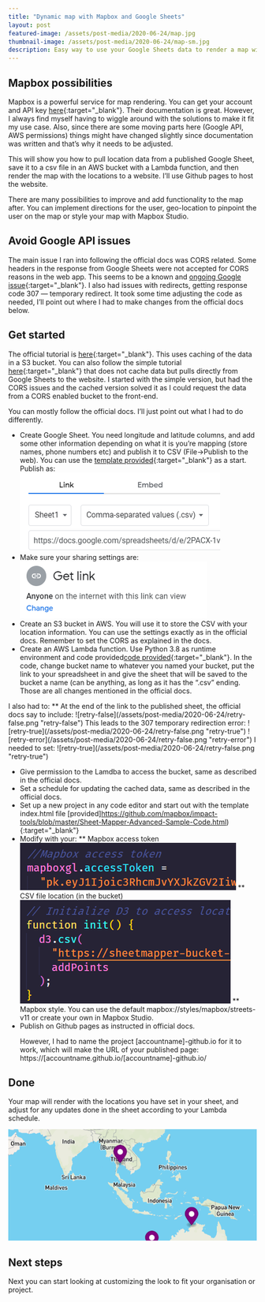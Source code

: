 ```yaml
---
title: "Dynamic map with Mapbox and Google Sheets"
layout: post
featured-image: /assets/post-media/2020-06-24/map.jpg
thumbnail-image: /assets/post-media/2020-06-24/map-sm.jpg
description: Easy way to use your Google Sheets data to render a map with Mapbox, utilizing a Lambda function to cache data.
---
```


## Mapbox possibilities

Mapbox is a powerful service for map rendering. You can get your account and API key [here](https://www.mapbox.com/){:target="\_blank"}. Their documentation is great. However, I always find myself having to wiggle around with the solutions to make it fit my use case. Also, since there are some moving parts here (Google API, AWS permissions) things might have changed slightly since documentation was written and that’s why it needs to be adjusted.

This will show you how to pull location data from a published Google Sheet, save it to a csv file in an AWS bucket with a Lambda function, and then render the map with the locations to a website. I’ll use Github pages to host the website.

There are many possibilities to improve and add functionality to the map after. You can implement directions for the user, geo-location to pinpoint the user on the map or style your map with Mapbox Studio.

## Avoid Google API issues

The main issue I ran into following the official docs was CORS related. Some headers in the response from Google Sheets were not accepted for CORS reasons in the web app. This seems to be a known and [ongoing Google issue](https://issuetracker.google.com/issues/36759302){:target="\_blank"}. I also had issues with redirects, getting response code 307 — temporary redirect. It took some time adjusting the code as needed, I’ll point out where I had to make changes from the official docs below.

## Get started

The official tutorial is [here](https://www.mapbox.com/impact-tools/sheet-mapper-advanced-caching){:target="\_blank"}. This uses caching of the data in a S3 bucket. You can also follow the simple tutorial [here](https://www.mapbox.com/impact-tools/sheet-mapper){:target="\_blank"}
that does not cache data but pulls directly from Google Sheets to the website. I started with the simple version, but had the CORS issues and the cached version solved it as I could request the data from a CORS enabled bucket to the front-end.

You can mostly follow the official docs. I’ll just point out what I had to do differently.

- Create Google Sheet. You need longitude and latitude columns, and add some other information depending on what it is you’re mapping (store names, phone numbers etc) and publish it to CSV (File->Publish to the web). You can use the [template provided](https://docs.google.com/spreadsheets/d/1MiqwGe_7m6B0xFQfaS3GGRO8CmGm5xlXPICDPEeGHyo/edit?usp=drive_web&ouid=111368174749056331625){:target="\_blank"} as a start. Publish as:
  ![publish](/assets/post-media/2020-06-24/publish.png "publish")
- Make sure your sharing settings are:
  ![share](/assets/post-media/2020-06-24/share.png "share")
- Create an S3 bucket in AWS. You will use it to store the CSV with your location information. You can use the settings exactly as in the official docs. Remember to set the CORS as explained in the docs.
- Create an AWS Lambda function. Use Python 3.8 as runtime environment and code provided[code provided](https://github.com/mapbox/impact-tools/blob/master/lambda/sheet_mapper_advanced.py){:target="\_blank"}. In the code, change bucket name to whatever you named your bucket, put the link to your spreadsheet in and give the sheet that will be saved to the bucket a name (can be anything, as long as it has the “.csv” ending. Those are all changes mentioned in the official docs.

<p style=”color:red”>
I also had to:
** At the end of the link to the published sheet, the official docs say to include:
![retry-false](/assets/post-media/2020-06-24/retry-false.png "retry-false")
This leads to the 307 temporary redirection error:
![retry-true](/assets/post-media/2020-06-24/retry-false.png "retry-true")
![retry-error](/assets/post-media/2020-06-24/retry-false.png "retry-error")
I needed to set:
![retry-true](/assets/post-media/2020-06-24/retry-false.png "retry-true")
</p>

- Give permission to the Lamdba to access the bucket, same as described in the official docs.
- Set a schedule for updating the cached data, same as described in the official docs.
- Set up a new project in any code editor and start out with the template index.html file [provided]https://github.com/mapbox/impact-tools/blob/master/Sheet-Mapper-Advanced-Sample-Code.html){:target="\_blank"}
- Modify with your:
  ** Mapbox access token
  ![access-token](/assets/post-media/2020-06-24/access-token.png "access-token")
  ** CSV file location (in the bucket)
  ![d3](/assets/post-media/2020-06-24/d3.png "d3")
  \*\* Mapbox style. You can use the default mapbox://styles/mapbox/streets-v11 or create your own in Mapbox Studio.
- Publish on Github pages as instructed in official docs. <p style=”color:red”> However, I had to name the project [accountname]-github.io for it to work, which will make the URL of your published page: https://[accountname.github.io/[accountname]-github.io/</p>

## Done

Your map will render with the locations you have set in your sheet, and adjust for any updates done in the sheet according to your Lambda schedule.

![map](/assets/post-media/2020-06-24/map.png "map")

## Next steps

Next you can start looking at customizing the look to fit your organisation or project.
